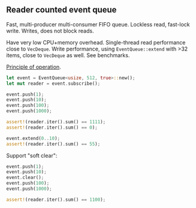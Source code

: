 ## Reader counted event queue

Fast, multi-producer multi-consumer FIFO queue. Lockless read, fast-lock write. Writes, does not block reads. 

Have very low CPU+memory overhead. Single-thread read performance close to `VecDeque`. Write performance, using `EventQueue::extend` with >32 items, close to `VecDeque` as well. See benchmarks.

[Principle of operation](doc/principal-of-operation.md).

```rust
let event = EventQueue<usize, 512, true>::new();
let mut reader = event.subscribe();

event.push(1);
event.push(10);
event.push(100);
event.push(1000);

assert!(reader.iter().sum() == 1111);
assert!(reader.iter().sum() == 0);

event.extend(0..10);
assert!(reader.iter().sum() == 55);
```

Support "soft clear":
```rust
event.push(1);
event.push(10);
event.clear();
event.push(100);
event.push(1000);

assert!(reader.iter().sum() == 1100);
```
